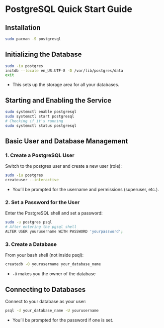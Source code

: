 # PostgreSQL Quick Start Guide

## Installation

```bash
sudo pacman -S postgresql
```

## Initializing the Database

```bash
sudo -iu postgres
initdb --locale en_US.UTF-8 -D /var/lib/postgres/data
exit
```

- This sets up the storage area for all your databases.

## Starting and Enabling the Service

```bash
sudo systemctl enable postgresql
sudo systemctl start postgresql
# Checking if it's running 
sudo systemctl status postgresql
```

## Basic User and Database Management

### 1. Create a PostgreSQL User

Switch to the postgres user and create a new user (role):

```bash
sudo -iu postgres
createuser --interactive
```

- You’ll be prompted for the username and permissions (superuser, etc.).

### 2. Set a Password for the User

Enter the PostgreSQL shell and set a password:

```bash
sudo -u postgres psql
# After entering the pgsql shell
ALTER USER yourusername WITH PASSWORD 'yourpassword';
```

### 3. Create a Database

From your bash shell (not inside psql):

```bash
createdb -O yourusername your_database_name
```

- `-O` makes you the owner of the database

## Connecting to Databases

Connect to your database as your user:

```bash
psql -d your_database_name -U yourusername
```

- You’ll be prompted for the password if one is set.



